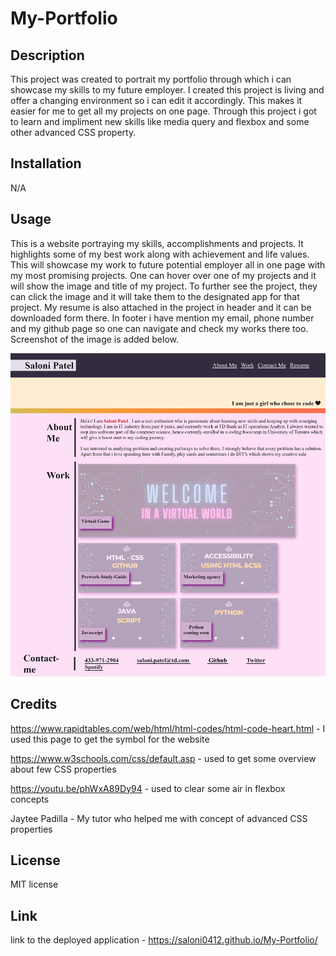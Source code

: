 # My-Portfolio

## Description

This project was created to portrait my portfolio through which i can showcase my skills to my future employer. I created this project is living and offer a changing environment so i can edit it accordingly. This makes it easier for me to get all my projects on one page. Through this project i got to learn and impliment new skills like media query and flexbox and some other advanced CSS property.

## Installation

N/A

## Usage

This is a website portraying my skills, accomplishments and projects. It highlights some of my best work along with achievement and life values. This will showcase my work to future potential employer all in one page with my most promising projects. One can hover over one of my projects and it will show the image and title of my project. To further see the project, they can click the image and it will take them to the designated app for that project. My resume is also attached in the project in header and it can be downloaded form there. In footer i have mention my email, phone number and my github page so one can navigate and check my works there too. Screenshot of the image is added below.

![screenshot of the page](./assets/images/screenshot.png)


## Credits

https://www.rapidtables.com/web/html/html-codes/html-code-heart.html - I used this page to get the symbol for the website

https://www.w3schools.com/css/default.asp - used to get some overview about few CSS properties

https://youtu.be/phWxA89Dy94 - used to clear some air in flexbox concepts

Jaytee Padilla - My tutor who helped me with concept of advanced CSS properties

## License

MIT license

## Link

link to the deployed application - https://saloni0412.github.io/My-Portfolio/